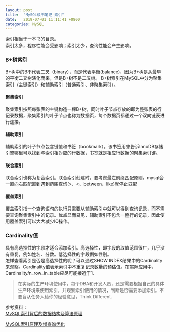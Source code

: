 ```yaml
---
layout: post
title:  "MySQL读书笔记-索引"
date:   2019-07-01 11:11:41 +0800
categories: MySQL
---
```


索引相当于一本书的目录。  
索引太多，程序性能会受影响；索引太少，查询性能会产生影响。

###  B+树索引
B+树中的B不代表二叉（binary），而是代表平衡(balance)，因为B+树是从最早的平衡二叉树演化而来，但是B+树不是二叉树。
B+树索引在MySQL中分为聚集索引（主键索引）和辅助索引（普通索引、非聚集索引）。

#### 聚集索引
聚集索引按照每张表的主键构造一棵B+树，同时叶子节点存放的即为整张表的行记录数据，聚集索引的叶子节点也称为数据页，每个数据页都通过一个双向链表进行连接。

#### 辅助索引
辅助索引的叶子节点包含键值和书签（bookmark）。该书签用来告诉InnoDB存储引擎哪里可以找到与索引相对应的行数据，书签就是相应行数据的聚集索引键。

#### 联合索引
联合索引也称为复合索引。联合索引创建时，要考虑最左前缀匹配原则。mysql会一直向右匹配直到遇到范围查询(>、<、between、like)就停止匹配

#### 覆盖索引
覆盖索引指一个查询语句的执行只需要从辅助索引中就可以得到查询记录，而不需要查询聚集索引中的记录。优点显而易见，辅助索引不包含一整行的记录，因此使用覆盖索引可以大大减少IO操作。

### Cardinality值
具有高选择性的字段才适合添加索引。高选择性，即字段的取值范围很广，几乎没有重复，例如姓名、分数。低选择性的字段例如性别。  
怎样查看索引是否是高选择性的呢？可以通过SHOW INDEX结果中的Cardinality来观察。Cardinality值表示索引中不重复记录数量的预估值。在实际应用中，Cardinality/n_row_in_table应尽可能接近于1.




> 在实际的生产环境使用中，每个DBA和开发人员，还是需要根据自己的具体生产环境来使用索引，并观察索引使用的情况，判断是否需要添加索引。不要盲从任务人给你的经验意见，Think Different.

参考资料：  
[MySQL索引背后的数据结构及算法原理]

[MySQL索引原理及慢查询优化] 

[MySQL索引背后的数据结构及算法原理]:http://blog.codinglabs.org/articles/theory-of-mysql-index.html 
[MySQL索引原理及慢查询优化]:https://tech.meituan.com/2014/06/30/mysql-index.html
